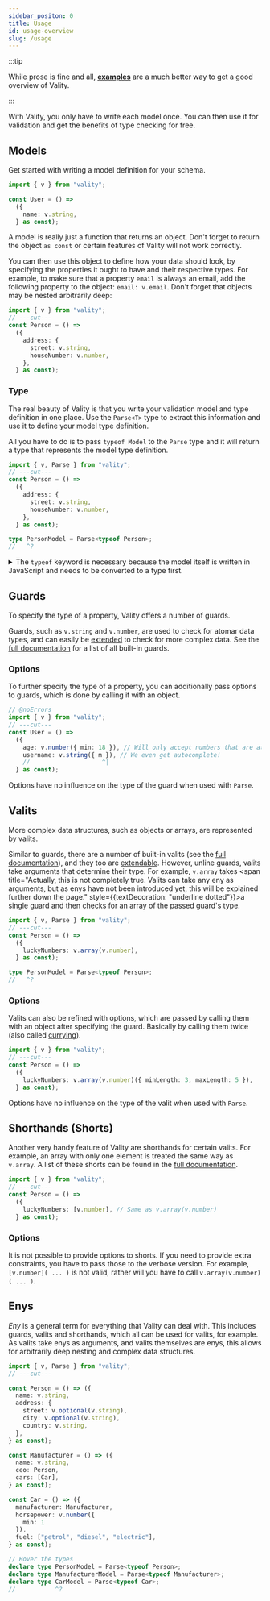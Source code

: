 ```yaml
---
sidebar_positon: 0
title: Usage
id: usage-overview
slug: /usage
---
```


:::tip

While prose is fine and all, [**examples**](../examples/overview.md) are a much better way to get a good overview of Vality.

:::

With Vality, you only have to write each model once. You can then use it for validation and get the benefits of type checking for free.

## Models

Get started with writing a model definition for your schema.

```ts twoslash
import { v } from "vality";

const User = () =>
  ({
    name: v.string,
  } as const);
```

A model is really just a function that returns an object. Don't forget to return the object `as const` or certain features of Vality will not work correctly.

You can then use this object to define how your data should look, by specifying the properties it ought to have and their respective types. For example, to make sure that a property `email` is always an email, add the following property to the object: `email: v.email`. Don't forget that objects may be nested arbitrarily deep:

```ts twoslash
import { v } from "vality";
// ---cut---
const Person = () =>
  ({
    address: {
      street: v.string,
      houseNumber: v.number,
    },
  } as const);
```

### Type

The real beauty of Vality is that you write your validation model and type definition in one place. Use the `Parse<T>` type to extract this information and use it to define your model type definition.

All you have to do is to pass `typeof Model` to the `Parse` type and it will return a type that represents the model type definition.

```ts twoslash
import { v, Parse } from "vality";
// ---cut---
const Person = () =>
  ({
    address: {
      street: v.string,
      houseNumber: v.number,
    },
  } as const);

type PersonModel = Parse<typeof Person>;
//   ^?
```

<details>

<summary>The <code>typeof</code> keyword is necessary because the model itself is written in JavaScript and needs to be converted to a type first.</summary>

```ts twoslash
// @errors: 2749
import { v } from "vality";
type Parse<T> = "Easter egg";
const Person = () => ({} as const);
// ---cut---
type PersonModel = Parse<Person>;
```

</details>

## Guards

To specify the type of a property, Vality offers a number of guards.

Guards, such as `v.string` and `v.number`, are used to check for atomar data types, and can easily be [extended](../extend/guards.md) to check for more complex data. See the [full documentation](guards.md) for a list of all built-in guards.

### Options

To further specify the type of a property, you can additionally pass options to guards, which is done by calling it with an object.

```ts twoslash
// @noErrors
import { v } from "vality";
// ---cut---
const User = () =>
  ({
    age: v.number({ min: 18 }), // Will only accept numbers that are at least 18
    username: v.string({ m }), // We even get autocomplete!
    //                    ^|
  } as const);
```

Options have no influence on the type of the guard when used with `Parse`.

## Valits

More complex data structures, such as objects or arrays, are represented by valits.

Similar to guards, there are a number of built-in valits (see the [full documentation](valits.md)), and they too are [extendable](../extend/valits.md). However, unline guards, valits take arguments that determine their type. For example, `v.array` takes <span title="Actually, this is not completely true. Valits can take any eny as arguments, but as enys have not been introduced yet, this will be explained further down the page." style={{textDecoration: "underline dotted"}}>a single guard</span> and then checks for an array of the passed guard's type.

```ts twoslash
import { v, Parse } from "vality";
// ---cut---
const Person = () =>
  ({
    luckyNumbers: v.array(v.number),
  } as const);

type PersonModel = Parse<typeof Person>;
//   ^?
```

### Options

Valits can also be refined with options, which are passed by calling them with an object after specifying the guard. Basically by calling them twice (also called [currying](https://en.wikipedia.org/wiki/Currying)).

```ts twoslash
import { v } from "vality";
// ---cut---
const Person = () =>
  ({
    luckyNumbers: v.array(v.number)({ minLength: 3, maxLength: 5 }),
  } as const);
```

Options have no influence on the type of the valit when used with `Parse`.

## Shorthands (Shorts)

Another very handy feature of Vality are shorthands for certain valits. For example, an array with only one element is treated the same way as `v.array`. A list of these shorts can be found in the [full documentation](shorthands.md).

```ts twoslash
import { v } from "vality";
// ---cut---
const Person = () =>
  ({
    luckyNumbers: [v.number], // Same as v.array(v.number)
  } as const);
```

### Options

It is not possible to provide options to shorts. If you need to provide extra constraints, you have to pass those to the verbose version. For example, `[v.number]( ... )` is not valid, rather will you have to call `v.array(v.number)( ... )`.

## Enys

_Eny_ is a general term for everything that Vality can deal with. This includes guards, valits and shorthands, which all can be used for valits, for example. As valits take enys as arguments, and valits themselves are enys, this allows for arbitrarily deep nesting and complex data structures.

```ts twoslash
import { v, Parse } from "vality";
// ---cut---

const Person = () => ({
  name: v.string,
  address: {
    street: v.optional(v.string),
    city: v.optional(v.string),
    country: v.string,
  },
} as const);

const Manufacturer = () => ({
  name: v.string,
  ceo: Person,
  cars: [Car],
} as const);

const Car = () => ({
  manufacturer: Manufacturer,
  horsepower: v.number({
    min: 1
  }),
  fuel: ["petrol", "diesel", "electric"],
} as const);

// Hover the types
declare type PersonModel = Parse<typeof Person>;
declare type ManufacturerModel = Parse<typeof Manufacturer>;
declare type CarModel = Parse<typeof Car>;
//           ^?
```
